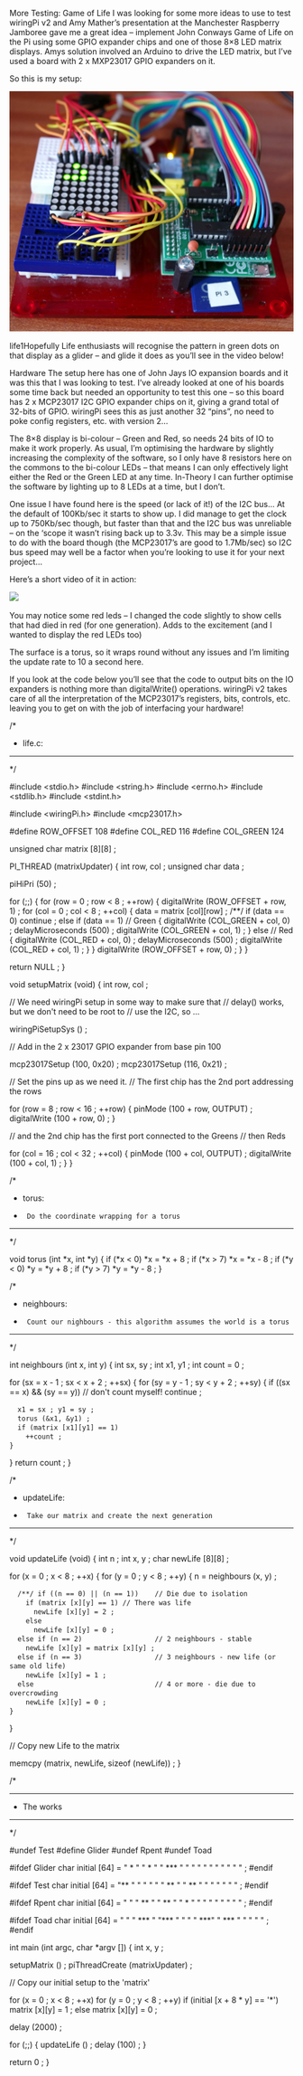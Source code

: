 More Testing: Game of Life
I was looking for some more ideas to use to test wiringPi v2 and Amy Mather’s presentation at the Manchester Raspberry Jamboree gave me a great idea – implement John Conways Game of Life on the Pi using some GPIO expander chips and one of those 8×8 LED matrix displays. Amys solution involved an Arduino to drive the LED matrix, but I’ve used a board with 2 x MXP23017 GPIO expanders on it.

So this is my setup:

![life1.jpg](../images/life1.jpg)

life1Hopefully Life enthusiasts will recognise the pattern in green dots on that display as a glider – and glide it does as you’ll see in the video below!

Hardware
The setup here has one of John Jays IO expansion boards and it was this that I was looking to test. I’ve already looked at one of his boards some time back but needed an opportunity to test this one – so this board has 2 x MCP23017 I2C GPIO expander chips on it, giving a grand total of 32-bits of GPIO. wiringPi sees this as just another 32 “pins”, no need to poke config registers, etc. with version 2…

The 8×8 display is bi-colour – Green and Red, so needs 24 bits of IO to make it work properly. As usual, I’m optimising the hardware by slightly increasing the complexity of the software, so I only have 8 resistors here on the commons to the bi-colour LEDs – that means I can only effectively light either the Red or the Green LED at any time. In-Theory I can further optimise the software by lighting up to 8 LEDs at a time, but I don’t.

One issue I have found here is the speed (or lack of it!) of the I2C bus… At the default of 100Kb/sec it starts to show up. I did manage to get the clock up to 750Kb/sec though, but faster than that and the I2C bus was unreliable – on the ‘scope it wasn’t rising back up to 3.3v. This may be a simple issue to do with the board though (the MCP23017’s are good to 1.7Mb/sec) so I2C bus speed may well be a factor when you’re looking to use it for your next project…

Here’s a short video of it in action:

![](https://web.archive.org/web/20220712130839/https://youtu.be/g5cSvVGCX_A)

You may notice some red leds – I changed the code slightly to show cells that had died in red (for one generation). Adds to the excitement (and I wanted to display the red LEDs too)

The surface is a torus, so it wraps round without any issues and I’m limiting the update rate to 10 a second here.

If you look at the code below you’ll see that the code to output bits on the IO expanders is nothing more than digitalWrite() operations. wiringPi v2 takes care of all the interpretation of the MCP23017’s registers, bits, controls, etc. leaving you to get on with the job of interfacing your hardware!

/*
 * life.c:
 ***********************************************************************
 */

#include <stdio.h>
#include <string.h>
#include <errno.h>
#include <stdlib.h>
#include <stdint.h>

#include <wiringPi.h>
#include <mcp23017.h>

#define ROW_OFFSET      108
#define COL_RED         116
#define COL_GREEN       124

unsigned char matrix [8][8] ;

PI_THREAD (matrixUpdater)
{
  int row, col ;
  unsigned char data ;

  piHiPri (50) ;

  for (;;)
  {
    for (row = 0 ; row < 8 ; ++row)
    {
      digitalWrite (ROW_OFFSET + row, 1) ; 
      for (col = 0 ; col < 8 ; ++col)
      {
        data = matrix [col][row] ;
        /**/ if (data == 0)
          continue ;
        else if (data == 1)     // Green
        {
          digitalWrite (COL_GREEN + col, 0) ; 
          delayMicroseconds (500) ;
          digitalWrite (COL_GREEN + col, 1) ;
        }
        else                    // Red
        {
          digitalWrite (COL_RED + col, 0) ; 
          delayMicroseconds (500) ;
          digitalWrite (COL_RED + col, 1) ;
        }
      }
      digitalWrite (ROW_OFFSET + row, 0) ;
    }
  }

  return NULL ;
}

void setupMatrix (void)
{
  int row, col ;

// We need wiringPi setup in some way to make sure that
//      delay() works, but we don't need to be root to
//      use the I2C, so ...

  wiringPiSetupSys () ;

// Add in the 2 x 23017 GPIO expander from base pin 100

  mcp23017Setup (100, 0x20) ;
  mcp23017Setup (116, 0x21) ;

// Set the pins up as we need it.
//      The first chip has the 2nd port addressing the rows

  for (row = 8 ; row < 16 ; ++row)
  {
    pinMode (100 + row, OUTPUT) ;
    digitalWrite (100 + row, 0) ;
  }

//      and the 2nd chip has the first port connected to the Greens
//      then Reds

  for (col = 16 ; col < 32 ; ++col)
  {
    pinMode (100 + col, OUTPUT) ;
    digitalWrite (100 + col, 1) ;
  }
}

/*
 * torus:
 *      Do the coordinate wrapping for a torus
 *********************************************************************************
 */

void torus (int *x, int *y)
{
  if (*x < 0) *x = *x + 8 ;
  if (*x > 7) *x = *x - 8 ;
  if (*y < 0) *y = *y + 8 ;
  if (*y > 7) *y = *y - 8 ;
}

/*
 * neighbours:
 *      Count our nighbours - this algorithm assumes the world is a torus
 *********************************************************************************
 */

int neighbours (int x, int y)
{
  int sx, sy ;
  int x1, y1 ;
  int count = 0 ;

  for (sx = x - 1 ; sx < x + 2 ; ++sx)
  {
    for (sy = y - 1 ; sy < y + 2 ; ++sy)
    {
      if ((sx == x) && (sy == y))       // don't count myself!
        continue ;

      x1 = sx ; y1 = sy ;
      torus (&x1, &y1) ;
      if (matrix [x1][y1] == 1)
        ++count ;
    }
  }
  return count ;
}

/*
 * updateLife:
 *      Take our matrix and create the next generation
 *********************************************************************************
 */

void updateLife (void)
{
  int n ;
  int x, y ;
  char newLife [8][8] ;

  for (x = 0 ; x < 8 ; ++x)
  {
    for (y = 0 ; y < 8 ; ++y)
    {
      n = neighbours (x, y) ;

      /**/ if ((n == 0) || (n == 1))    // Die due to isolation
        if (matrix [x][y] == 1) // There was life
          newLife [x][y] = 2 ;
        else
          newLife [x][y] = 0 ;
      else if (n == 2)                  // 2 neighbours - stable
        newLife [x][y] = matrix [x][y] ;
      else if (n == 3)                  // 3 neighbours - new life (or same old life)
        newLife [x][y] = 1 ;
      else                              // 4 or more - die due to overcrowding
        newLife [x][y] = 0 ;
    }
  }

// Copy new Life to the matrix

  memcpy (matrix, newLife, sizeof (newLife)) ;
}

/*
 *********************************************************************************
 * The works
 *********************************************************************************
 */

#undef  Test
#define Glider
#undef  Rpent
#undef  Toad

#ifdef  Glider
char initial [64] =
 "  *     "
 "   *    "
 " ***    "
 "        "
 "        "
 "        "
 "        "
 "        " ;
#endif

#ifdef  Test
char initial [64] =
 "**      "
 "        "
 "        "
 "  **    "
 "  **    "
 "        "
 "        "
 "        " ;
#endif

#ifdef  Rpent
char initial [64] =
 "        "
 "  **    "
 " **     "
 "  *     "
 "        "
 "        "
 "        "
 "        " ;
#endif

#ifdef  Toad
char initial [64] =
 "        "
 " ***    "
 "***     "
 "        "
 "     ***"
 "    *** "
 "        "
 "        " ;
#endif

int main (int argc, char *argv [])
{
  int x, y ;

  setupMatrix () ;
  piThreadCreate (matrixUpdater) ;

// Copy our initial setup to the 'matrix'

  for (x = 0 ; x < 8 ; ++x)
    for (y = 0 ; y < 8 ; ++y)
      if (initial [x + 8 * y] == '*')
        matrix [x][y] = 1 ;
      else
        matrix [x][y] = 0 ;

  delay (2000) ;

  for (;;)
  {
    updateLife () ;
    delay (100) ;
  }

  return 0 ;
}